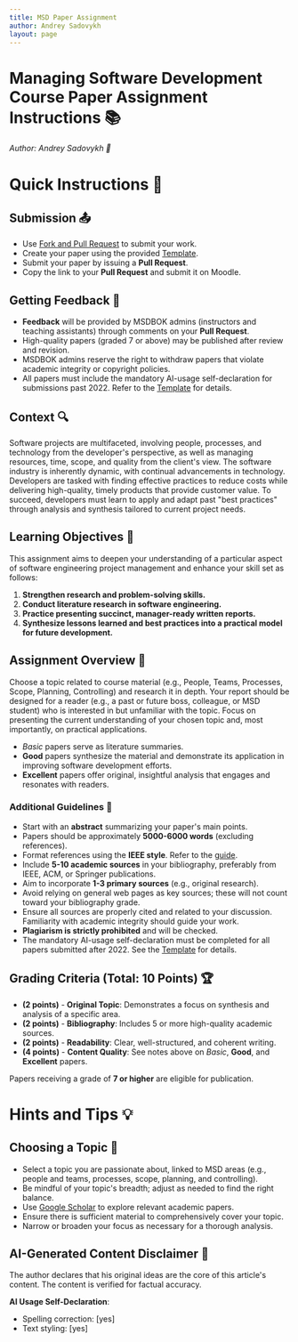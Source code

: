 ```yaml
---
title: MSD Paper Assignment
author: Andrey Sadovykh
layout: page
---
```

# Managing Software Development Course Paper Assignment Instructions 📚
*Author: Andrey Sadovykh 👤*

# Quick Instructions 📝

## Submission 📤

* Use [Fork and Pull Request](https://docs.github.com/en/get-started/exploring-projects-on-github/contributing-to-a-project) to submit your work.
* Create your paper using the provided [Template](./template.md).
* Submit your paper by issuing a **Pull Request**.
* Copy the link to your **Pull Request** and submit it on Moodle.

## Getting Feedback 💬

* **Feedback** will be provided by MSDBOK admins (instructors and teaching assistants) through comments on your **Pull Request**.
* High-quality papers (graded 7 or above) may be published after review and revision.
* MSDBOK admins reserve the right to withdraw papers that violate academic integrity or copyright policies.
* All papers must include the mandatory AI-usage self-declaration for submissions past 2022. Refer to the [Template](./template.md) for details.

## Context 🔍

Software projects are multifaceted, involving people, processes, and technology from the developer's perspective, as well as managing resources, time, scope, and quality from the client's view. The software industry is inherently dynamic, with continual advancements in technology. Developers are tasked with finding effective practices to reduce costs while delivering high-quality, timely products that provide customer value. To succeed, developers must learn to apply and adapt past "best practices" through analysis and synthesis tailored to current project needs.

## Learning Objectives 🎯

This assignment aims to deepen your understanding of a particular aspect of software engineering project management and enhance your skill set as follows:

1. **Strengthen research and problem-solving skills.**
2. **Conduct literature research in software engineering.**
3. **Practice presenting succinct, manager-ready written reports.**
4. **Synthesize lessons learned and best practices into a practical model for future development.**

## Assignment Overview 📝

Choose a topic related to course material (e.g., People, Teams, Processes, Scope, Planning, Controlling) and research it in depth. Your report should be designed for a reader (e.g., a past or future boss, colleague, or MSD student) who is interested in but unfamiliar with the topic. Focus on presenting the current understanding of your chosen topic and, most importantly, on practical applications.

* *Basic* papers serve as literature summaries.
* __Good__ papers synthesize the material and demonstrate its application in improving software development efforts.
* **Excellent** papers offer original, insightful analysis that engages and resonates with readers.

### Additional Guidelines 📝

* Start with an **abstract** summarizing your paper's main points.
* Papers should be approximately **5000-6000 words** (excluding references).
* Format references using the **IEEE style**. Refer to the [guide](https://www.bath.ac.uk/publications/library-guides-to-citing-referencing/attachments/ieee-style-guide.pdf).
* Include **5-10 academic sources** in your bibliography, preferably from IEEE, ACM, or Springer publications.
* Aim to incorporate **1-3 primary sources** (e.g., original research).
* Avoid relying on general web pages as key sources; these will not count toward your bibliography grade.
* Ensure all sources are properly cited and related to your discussion. Familiarity with academic integrity should guide your work.
* **Plagiarism is strictly prohibited** and will be checked.
* The mandatory AI-usage self-declaration must be completed for all papers submitted after 2022. See the [Template](./template.md) for details.

## Grading Criteria (Total: 10 Points) 🏆

* **(2 points)** - **Original Topic**: Demonstrates a focus on synthesis and analysis of a specific area.
* **(2 points)** - **Bibliography**: Includes 5 or more high-quality academic sources.
* **(2 points)** - **Readability**: Clear, well-structured, and coherent writing.
* **(4 points)** - **Content Quality**: See notes above on *Basic*, __Good__, and **Excellent** papers.

Papers receiving a grade of **7 or higher** are eligible for publication.

# Hints and Tips 💡

## Choosing a Topic 🔎

* Select a topic you are passionate about, linked to MSD areas (e.g., people and teams, processes, scope, planning, and controlling).
* Be mindful of your topic's breadth; adjust as needed to find the right balance.
* Use [Google Scholar](https://scholar.google.com) to explore relevant academic papers.
* Ensure there is sufficient material to comprehensively cover your topic.
* Narrow or broaden your focus as necessary for a thorough analysis.

## AI-Generated Content Disclaimer 🤖

The author declares that his original ideas are the core of this article's content. The content is verified for factual accuracy.

**AI Usage Self-Declaration**:
* Spelling correction: [yes]
* Text styling: [yes]
